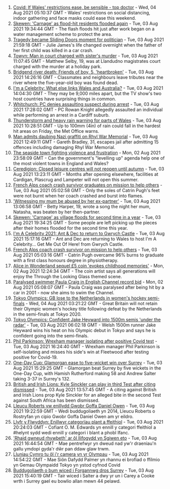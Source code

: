 1. [Covid: If Wales' restrictions ease, be sensible - top doctor](https://www.bbc.co.uk/news/uk-wales-58074305) - Wed, 04 Aug 2021 05:10:37 GMT - Wales' restrictions on social distancing, indoor gathering and face masks could ease this weekend.
2. [Skewen: 'Carnage' as flood-hit residents flooded again](https://www.bbc.co.uk/news/uk-wales-58077730) - Tue, 03 Aug 2021 19:34:44 GMT - The flash floods hit just after work began on a water management scheme to protect the area.
3. [Tragedy became Sliding Doors moment for politician](https://www.bbc.co.uk/news/uk-wales-politics-58058218) - Tue, 03 Aug 2021 21:59:18 GMT - Julie James's life changed overnight when the father of her first child was killed in a car crash.
4. [Towyn: Man in court charged with sister's murder](https://www.bbc.co.uk/news/uk-wales-58068097) - Tue, 03 Aug 2021 11:07:45 GMT - Matthew Selby, 19, was at Llandudno magistrates court charged with the murder at a holiday park.
5. [Bridgend river death: Friends of boy, 5, 'heartbroken'](https://www.bbc.co.uk/news/uk-wales-58069625) - Tue, 03 Aug 2021 14:26:16 GMT - Classmates and neighbours leave tributes near the river where the five-year-old boy was found dead.
6. [I'm a Celebrity: What else links Wales and Australia?](https://www.bbc.co.uk/news/uk-wales-58075201) - Tue, 03 Aug 2021 14:04:30 GMT - They may be 9,000 miles apart, but the TV show's two host countries have surprising things in common.
7. [Whitchurch: PC denies assaulting suspect during arrest](https://www.bbc.co.uk/news/uk-wales-58077079) - Tue, 03 Aug 2021 17:28:02 GMT - PC Rowan Knight allegedly assaulted an individual while performing an arrest in a Cardiff suburb.
8. [Thunderstorm and heavy rain warning for parts of Wales](https://www.bbc.co.uk/news/uk-wales-58071768) - Tue, 03 Aug 2021 10:28:51 GMT - Up to 100mm (4in) of rain could fall in the hardest hit areas on Friday, the Met Office warns.
9. [Man admits daubing Nazi graffiti on Rhyl War Memorial](https://www.bbc.co.uk/news/uk-wales-58071770) - Tue, 03 Aug 2021 12:49:11 GMT - Gareth Bradley, 31, escapes jail after admitting 15 offences including damaging Rhyl War Memorial.
10. [The seaside town fighting violence and frustration](https://www.bbc.co.uk/news/uk-58029524) - Mon, 02 Aug 2021 23:58:09 GMT - Can the government's "levelling up" agenda help one of the most violent towns in England and Wales?
11. [Ceredigion: Closed leisure centres will not reopen until autumn](https://www.bbc.co.uk/news/uk-wales-58068098) - Tue, 03 Aug 2021 13:23:11 GMT - Months after opening elsewhere, facilities at Cardigan, Plascrug and Lampeter will not open this summer.
12. [French Alps coach crash survivor graduates on mission to help others](https://www.bbc.co.uk/news/uk-wales-58059974) - Tue, 03 Aug 2021 05:02:58 GMT - Only the soles of Catrin Pugh's feet were not burnt when her coach crashed and burst into flames.
13. ['Witnessing my mum be abused by her ex-partner'](https://www.bbc.co.uk/news/uk-58063101) - Tue, 03 Aug 2021 13:06:58 GMT - Betty Harper, 19, wrote a song the night her mum, Natasha, was beaten by her then-partner.
14. [Skewen: 'Carnage' as village floods for second time in a year](https://www.bbc.co.uk/news/uk-wales-58080833) - Tue, 03 Aug 2021 19:34:25 GMT - Some people are left picking up the pieces after their homes flooded for the second time this year.
15. [I'm A Celebrity 2021: Ant & Dec to return to Gwrych Castle](https://www.bbc.co.uk/news/uk-wales-58071771) - Tue, 03 Aug 2021 15:17:16 GMT - Ant and Dec are returning to Wales to host I'm A Celebrity... Get Me Out Of Here! from Gwrych Castle.
16. [French Alps coach crash survivor on mission to help others](https://www.bbc.co.uk/news/uk-wales-58065023) - Tue, 03 Aug 2021 05:03:16 GMT - Catrin Pugh overcame 96% burns to graduate with a first class honours degree in physiotherapy.
17. [Alice in Wonderland sequel £5 coin 'evokes childhood memories'](https://www.bbc.co.uk/news/uk-wales-58055788) - Mon, 02 Aug 2021 12:24:34 GMT - The coin artist says all generations will enjoy the Through the Looking Glass themed scene.
18. [Paralysed swimmer Paula Craig in English Channel record bid](https://www.bbc.co.uk/news/uk-wales-58039094) - Mon, 02 Aug 2021 05:08:07 GMT - Paula Craig was paralysed after being hit by a car in 2001 - now she aims to swim the Channel.
19. [Tokyo Olympics: GB lose to the Netherlands in women's hockey semi-finals](https://www.bbc.co.uk/sport/olympics/58081905) - Wed, 04 Aug 2021 03:21:22 GMT - Great Britain will not retain their Olympic women's hockey title following defeat by the Netherlands in the semi-finals at Tokyo 2020.
20. [Tokyo Olympics: Confident Jake Heyward into 1500m semis 'under the radar'](https://www.bbc.co.uk/sport/av/olympics/58068287) - Tue, 03 Aug 2021 06:02:18 GMT - Welsh 1500m runner Jake Heyward wins his heat on his Olympic debut in Tokyo and says he is confident going into the semi-finals.
21. [Phil Parkinson: Wrexham manager isolating after positive Covid test](https://www.bbc.co.uk/sport/football/58077261) - Tue, 03 Aug 2021 16:24:40 GMT - Wrexham manager Phil Parkinson is self-isolating and misses his side's win at Fleetwood after testing positive for Covid-19.
22. [One-Day Cup: Glamorgan ease to five-wicket win over Surrey](https://www.bbc.co.uk/sport/cricket/58076807) - Tue, 03 Aug 2021 15:29:25 GMT - Glamorgan beat Surrey by five wickets in the One-Day Cup, with Hamish Rutherford making 58 and Andrew Salter taking 3-37 in Surrey's 132.
23. [British and Irish Lions: Kyle Sinckler can play in third Test after citing dismissed](https://www.bbc.co.uk/sport/rugby-union/58073121) - Tue, 03 Aug 2021 13:57:45 GMT - A citing against British and Irish Lions prop Kyle Sinckler for an alleged bite in the second Test against South Africa has been dismissed.
24. [Lleucu Roberts yw enillydd Gwobr Goffa Daniel Owen](https://www.bbc.co.uk/newyddion/58070480) - Tue, 03 Aug 2021 19:22:59 GMT - Wedi buddugoliaeth yn 2014, Lleucu Roberts o Rostryfan yn cipio Gwobr Goffa Daniel Owen am yr eildro.
25. [Llyfr y Flwyddyn: Enillwyr categorïau plant a ffeithiol](https://www.bbc.co.uk/newyddion/58032132) - Tue, 03 Aug 2021 20:24:03 GMT - Cofiant O. M. Edwards yn ennill y categori ffeithiol a #helynt sydd wedi ennill y categori i blant a phobl Ifanc.
26. ['Rhaid gwneud rhywbeth' ar ôl llifogydd yn Sgiwen eto](https://www.bbc.co.uk/newyddion/58075231) - Tue, 03 Aug 2021 16:44:54 GMT - Mae pentrefwyr yn dweud nad yw'r draeniau'n gallu ymdopi gyda'r dŵr pan ddaw glaw trwm.
27. [Lluniau Cymro tu ôl i'r camera yn yr Olympau](https://www.bbc.co.uk/newyddion/58074325) - Tue, 03 Aug 2021 14:54:22 GMT - Mae Siôn Dafydd Palmer yn rhannu ei brofiad o ffilmio yn Gemau Olympaidd Tokyo yn ystod cyfnod Covid
28. [Buddugoliaeth o bum wiced i Forgannwg dros Surrey](https://www.bbc.co.uk/newyddion/58078353) - Tue, 03 Aug 2021 15:40:19 GMT - Tair wiced i Salter a dwy yr un i Carey a Cooke wrth i Surrey gael eu bowlio allan mewn 44 pelawd.
